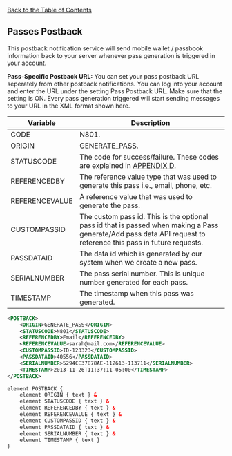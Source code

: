 [Back to the Table of Contents](/1.3/README.md)

## Passes Postback

This postback notification service will send mobile wallet / passbook information back to your server whenever pass generation is triggered in your account.

__Pass-Specific Postback URL:__
You can set your pass postback URL seperately from other postback notifications. You can log into your account and enter the URL under the setting Pass Postback URL. Make sure that the setting is ON. Every pass generation triggered will start sending messages to your URL in the XML format shown here.

| Variable | Description |
| -------- | ----------- |
| CODE | N801. |
| ORIGIN | GENERATE_PASS. |
| STATUSCODE | The code for success/failure. These codes are explained in [APPENDIX D](/1.3/CONTENTS/APPENDIX/APPENDIX_D.md). |
| REFERENCEDBY | The reference value type that was used to generate this pass i.e., email, phone, etc. |
| REFERENCEVALUE | A reference value that was used to generate the pass. |
| CUSTOMPASSID | The custom pass id. This is the optional pass id that is passed when making a Pass generate/Add pass data API request to reference this pass in future requests. |
| PASSDATAID | The data id which is generated by our system when we create a new pass. |
| SERIALNUMBER | The pass serial number. This is unique number generated for each pass. |
| TIMESTAMP | The timestamp when this pass was generated. |

```xml
<POSTBACK>
    <ORIGIN>GENERATE_PASS</ORIGIN>
    <STATUSCODE>N801</STATUSCODE>
    <REFERENCEDBY>Email</REFERENCEDBY>
    <REFERENCEVALUE>sarah@mail.com</REFERENCEVALUE>
    <CUSTOMPASSID>ID-123323</CUSTOMPASSID>
    <PASSDATAID>40556</PASSDATAID>
    <SERIALNUMBER>5294CE37878AE-112613-113711</SERIALNUMBER>
    <TIMESTAMP>2013-11-26T11:37:11-05:00</TIMESTAMP>
</POSTBACK>
```

```xml
element POSTBACK {
    element ORIGIN { text } &
    element STATUSCODE { text } &
    element REFERENCEDBY { text } &
    element REFERENCEVALUE { text } &
    element CUSTOMPASSID { text } &
    element PASSDATAID { text } &
    element SERIALNUMBER { text } &
    element TIMESTAMP { text }
}
```